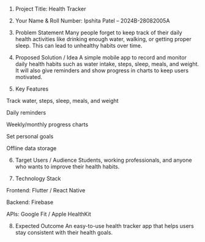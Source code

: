 1. Project Title:
Health Tracker

2. Your Name & Roll Number:
Ipshita Patel – 2024B-28082005A

3. Problem Statement
Many people forget to keep track of their daily health activities like drinking enough water, walking, or getting proper sleep. This can lead to unhealthy habits over time.

4. Proposed Solution / Idea
A simple mobile app to record and monitor daily health habits such as water intake, steps, sleep, meals, and weight. It will also give reminders and show progress in charts to keep users motivated.

5. Key Features

Track water, steps, sleep, meals, and weight

Daily reminders

Weekly/monthly progress charts

Set personal goals

Offline data storage

6. Target Users / Audience
Students, working professionals, and anyone who wants to improve their health habits.

7. Technology Stack

Frontend: Flutter / React Native

Backend: Firebase

APIs: Google Fit / Apple HealthKit

8. Expected Outcome
An easy-to-use health tracker app that helps users stay consistent with their health goals.
